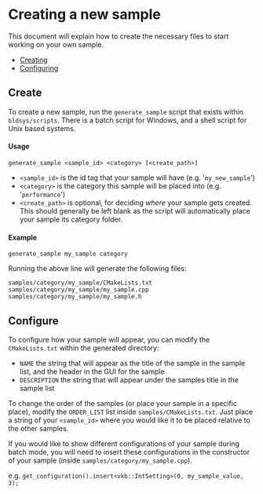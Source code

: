 <!--
- Copyright (c) 2019-2023, Arm Limited and Contributors
-
- SPDX-License-Identifier: Apache-2.0
-
- Licensed under the Apache License, Version 2.0 the "License";
- you may not use this file except in compliance with the License.
- You may obtain a copy of the License at
-
-     http://www.apache.org/licenses/LICENSE-2.0
-
- Unless required by applicable law or agreed to in writing, software
- distributed under the License is distributed on an "AS IS" BASIS,
- WITHOUT WARRANTIES OR CONDITIONS OF ANY KIND, either express or implied.
- See the License for the specific language governing permissions and
- limitations under the License.
-
-->

# Creating a new sample <!-- omit in toc -->

This document will explain how to create the necessary files to start working on your own sample.

- [Creating](#create)
- [Configuring](#configure)

## Create
To create a new sample, run the `generate_sample` script that exists within `bldsys/scripts`. There is a batch script for Windows, and a shell script for Unix based systems. 

#### Usage

```
generate_sample <sample_id> <category> [<create_path>]
```

* `<sample_id>` is the id tag that your sample will have (e.g. '`my_new_sample`')
* `<category>` is the category this sample will be placed into (e.g. '`performance`')
* `<create_path>` is optional, for deciding *where* your sample gets created. This should generally be left blank as the script will automatically place your sample its category folder.

#### Example

```
generate_sample my_sample category
```

Running the above line will generate the following files:

```
samples/category/my_sample/CMakeLists.txt
samples/category/my_sample/my_sample.cpp
samples/category/my_sample/my_sample.h
```

## Configure
To configure how your sample will appear, you can modify the `CMakeLists.txt` within the generated directory:
* `NAME` the string that will appear as the title of the sample in the sample list, and the header in the GUI for the sample
* `DESCRIPTION` the string that will appear under the samples title in the sample list

To change the order of the samples (or place your sample in a specific place), modify the `ORDER_LIST` list inside `samples/CMakeLists.txt`. Just place a string of your `<sample_id>` where you would like it to be placed relative to the other samples.

If you would like to show different configurations of your sample during batch mode, you will need to insert these configurations in the constructor of your sample (inside `samples/category/my_sample.cpp`).

e.g. `get_configuration().insert<vkb::IntSetting>(0, my_sample_value, 3);`
